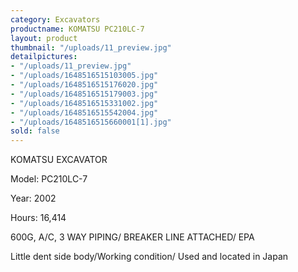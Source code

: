 ```yaml
---
category: Excavators
productname: KOMATSU PC210LC-7
layout: product
thumbnail: "/uploads/11_preview.jpg"
detailpictures:
- "/uploads/11_preview.jpg"
- "/uploads/1648516515103005.jpg"
- "/uploads/1648516515176020.jpg"
- "/uploads/1648516515179003.jpg"
- "/uploads/1648516515331002.jpg"
- "/uploads/1648516515542004.jpg"
- "/uploads/1648516515660001[1].jpg"
sold: false
---
```


KOMATSU EXCAVATOR 

Model: PC210LC-7

Year: 2002

Hours: 16,414

600G, A/C, 3 WAY PIPING/ BREAKER LINE ATTACHED/ EPA

Little dent side body/Working condition/ Used and located in Japan



